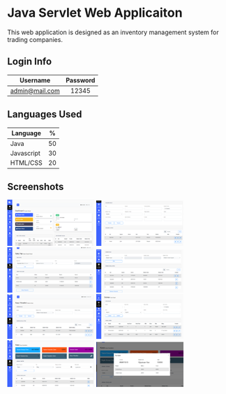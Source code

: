 # Java Servlet Web Applicaiton

 This web application is designed as an inventory management system for trading companies.

## Login Info

| Username | Password |
| ------------- |:-------------:|
| admin@mail.com | 12345 |

## Languages Used

| Language | % |
| ------------- |:-------------:|
| Java | 50 |
| Javascript | 30 |
| HTML/CSS | 20 |

## Screenshots
<p>
<a href="https://github.com/oguzkaansari/Inventory_Management_App/blob/main/screenshots/dashboard.PNG" target="_blank">
<img src="https://github.com/oguzkaansari/Inventory_Management_App/blob/main/screenshots/dashboard.PNG" width="200" style="max-width:100%;"></a>

<a href="https://github.com/oguzkaansari/Inventory_Management_App/blob/main/screenshots/customers.PNG" target="_blank">
<img src="https://github.com/oguzkaansari/Inventory_Management_App/blob/main/screenshots/customers.PNG" width="200" style="max-width:100%;"></a>

<a href="https://github.com/oguzkaansari/Inventory_Management_App/blob/main/screenshots/order.PNG" target="_blank">
<img src="https://github.com/oguzkaansari/Inventory_Management_App/blob/main/screenshots/order.PNG" width="200" style="max-width:100%;"></a>

<a href="https://github.com/oguzkaansari/Inventory_Management_App/blob/main/screenshots/payin.PNG" target="_blank">
<img src="https://github.com/oguzkaansari/Inventory_Management_App/blob/main/screenshots/payin.PNG" width="200" style="max-width:100%;"></a>

<a href="https://github.com/oguzkaansari/Inventory_Management_App/blob/main/screenshots/payout.PNG" target="_blank">
<img src="https://github.com/oguzkaansari/Inventory_Management_App/blob/main/screenshots/payout.PNG" width="200" style="max-width:100%;"></a>

<a href="https://github.com/oguzkaansari/Inventory_Management_App/blob/main/screenshots/products.PNG" target="_blank">
<img src="https://github.com/oguzkaansari/Inventory_Management_App/blob/main/screenshots/products.PNG" width="200" style="max-width:100%;"></a>

<a href="https://github.com/oguzkaansari/Inventory_Management_App/blob/main/screenshots/checkout.PNG" target="_blank">
<img src="https://github.com/oguzkaansari/Inventory_Management_App/blob/main/screenshots/checkout.PNG" width="200" style="max-width:100%;"></a>

<a href="https://github.com/oguzkaansari/Inventory_Management_App/blob/main/screenshots/checkout_detail.PNG" target="_blank">
<img src="https://github.com/oguzkaansari/Inventory_Management_App/blob/main/screenshots/checkout_detail.PNG" width="200" style="max-width:100%;"></a>
</p>

